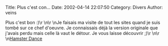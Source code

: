 Title: Plus c'est con...
Date: 2002-04-14 22:07:50
Category: Divers
Author: veins

Plus c'est bon  :)\r
\n\r
\nJe faisais ma visite de tout les sites quand je suis tombé sur ce chef d'oeuvre. Je connaissais déjà la version originale que j'avais perdu mais celle là vaut le détour. Je vous laisse découvrir  ;)\r
\n\r
\n[Hamster Dance](http://mmmi.skreel.org/foto/hamsterdance.html)